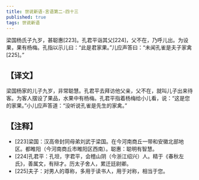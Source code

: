 ```yaml
---
title: 世说新语-言语第二-四十三
published: true
tags: 世说新语
---
```


梁国杨氏子九岁，甚聪惠[223]。孔君平诣其父[224]，父不在，乃呼儿出。为设果，果有杨梅。孔指以示儿曰：“此是君家果。”儿应声答曰：“未闻孔雀是夫子家禽[225]。”

## 【译文】

梁国杨家的儿子九岁，非常聪慧。孔君平去拜访他父亲，父不在，就叫儿子出来待客。为客人摆设了果品，水果中有杨梅。孔君平指着杨梅给小儿看，说：“这是您的家果。”小儿应声答道：“没听说孔雀是先生的家禽。”

## 【注释】

- [223]梁国：汉高帝封同母弟刘武于梁国。在今河南商丘一带和安徽北部地区。都睢阳（今河南商丘市睢阳区西南）。聪惠：聪明有智慧。
- [224]孔君平：孔坦，字君平，会稽山阴（今浙江绍兴）人。精于《春秋左氏》，善属文，有辩才。历太子舍人，累迁廷尉卿。
- [225]夫子：对男人的尊称，多用于读书人，用于对称，相当于您。
